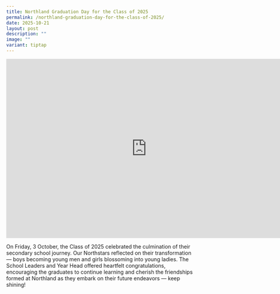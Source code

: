 ```yaml
---
title: Northland Graduation Day for the Class of 2025
permalink: /northland-graduation-day-for-the-class-of-2025/
date: 2025-10-21
layout: post
description: ""
image: ""
variant: tiptap
---
```

<div class="iframe-wrapper">
<iframe height="480" width="749" allowfullscreen="true" frameborder="0" src="https://docs.google.com/presentation/d/e/2PACX-1vTQyQ66z_FCB7OEx3mSh_xOffejy2jvRmpDbdwrtc5R7KPRTCfVOesrf5Bh3Ja0ig/pubembed?start=true&amp;loop=true&amp;delayms=3000"></iframe>
</div>
<p>On Friday, 3 October, the Class of 2025 celebrated the culmination of
their secondary school journey. Our Northstars reflected on their transformation
— boys becoming young men and girls blossoming into young ladies. The School
Leaders and Year Head offered heartfelt congratulations, encouraging the
graduates to continue learning and cherish the friendships formed at Northland
as they embark on their future endeavors — keep shining!</p>